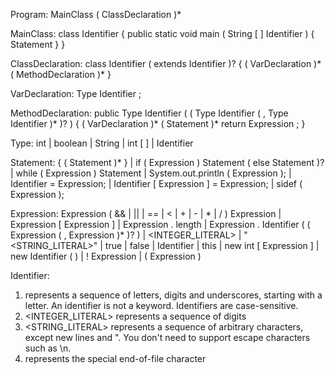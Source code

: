 Program: MainClass ( ClassDeclaration )* <EOF>

MainClass: class Identifier { public static void main ( String [ ] Identifier ) { Statement } }

ClassDeclaration: class Identifier ( extends Identifier )? { ( VarDeclaration )* ( MethodDeclaration )* }

VarDeclaration: Type Identifier ;

MethodDeclaration: public Type Identifier ( ( Type Identifier ( , Type Identifier )* )? ) { ( VarDeclaration )* ( Statement )* return Expression ; }

Type: int | boolean | String | int [ ] | Identifier

Statement: { ( Statement )* } |
           if ( Expression ) Statement ( else Statement )? |
           while ( Expression ) Statement |
           System.out.println ( Expression ); |
           Identifier = Expression; |
           Identifier [ Expression ] = Expression; |
           sidef ( Expression );

Expression: Expression ( && | || | == | < | + | - | * | / ) Expression | 
            Expression [ Expression ] | 
            Expression . length | 
            Expression . Identifier ( ( Expression ( , Expression )* )? ) | 
            <INTEGER_LITERAL> | 
            "<STRING_LITERAL>" | 
            true | 
            false |
            Identifier | 
            this | 
            new int [ Expression ] | 
            new Identifier ( ) | 
            ! Expression | 
            ( Expression )
            
Identifier: <IDENTIFIER>


1. <IDENTIFIER> represents a sequence of letters, digits and underscores, starting with a letter. An identifier is not 
a keyword. Identifiers are case-sensitive.
2. <INTEGER_LITERAL> represents a sequence of digits
3. <STRING_LITERAL> represents a sequence of arbitrary characters, except new lines and ". You don't need to support 
escape characters such as \n.
4. <EOF> represents the special end-of-file character